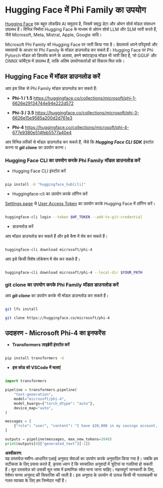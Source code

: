 # **Hugging Face में Phi Family का उपयोग**

[Hugging Face](https://huggingface.co/) एक बहुत लोकप्रिय AI समुदाय है, जिसमें समृद्ध डेटा और ओपन सोर्स मॉडल संसाधन उपलब्ध हैं। विभिन्न निर्माता Hugging Face के माध्यम से ओपन सोर्स LLM और SLM जारी करते हैं, जैसे Microsoft, Meta, Mistral, Apple, Google आदि।

Microsoft Phi Family को Hugging Face पर जारी किया गया है। डेवलपर्स अपने परिदृश्यों और व्यवसायों के आधार पर Phi Family के मॉडल डाउनलोड कर सकते हैं। Hugging Face पर Phi Pytorch मॉडल को डिप्लॉय करने के अलावा, हमने क्वांटाइज़्ड मॉडल भी जारी किए हैं, जो GGUF और ONNX फॉर्मेट्स में उपलब्ध हैं, ताकि अंतिम उपयोगकर्ताओं को विकल्प मिल सके।

## **Hugging Face में मॉडल डाउनलोड करें**

आप इस लिंक से Phi Family मॉडल डाउनलोड कर सकते हैं:

-  **Phi-1 / 1.5** https://huggingface.co/collections/microsoft/phi-1-6626e29134744e94e222d572

-  **Phi-3 / 3.5** https://huggingface.co/collections/microsoft/phi-3-6626e15e9585a200d2d761e3

-  **Phi-4** https://huggingface.co/collections/microsoft/phi-4-677e9380e514feb5577a40e4

आप विभिन्न तरीकों से मॉडल डाउनलोड कर सकते हैं, जैसे कि ***Hugging Face CLI SDK*** इंस्टॉल करना या ***git clone*** का उपयोग करना।

### **Hugging Face CLI का उपयोग करके Phi Family मॉडल डाउनलोड करें**

- Hugging Face CLI इंस्टॉल करें

```bash

pip install -U "huggingface_hub[cli]"

```

- Huggingface-cli का उपयोग करके लॉगिन करें

[Settings page](https://huggingface.co/settings/tokens) से [User Access Token](https://huggingface.co/docs/hub/security-tokens) का उपयोग करके Hugging Face में लॉगिन करें।

```bash

huggingface-cli login --token $HF_TOKEN --add-to-git-credential

```

- डाउनलोड करें

आप मॉडल डाउनलोड कर सकते हैं और इसे कैश में सेव कर सकते हैं।

```bash

huggingface-cli download microsoft/phi-4

```

आप इसे किसी विशेष लोकेशन में सेव कर सकते हैं।

```bash

huggingface-cli download microsoft/phi-4 --local-dir $YOUR_PATH

```

### **git clone का उपयोग करके Phi Family मॉडल डाउनलोड करें**

आप ***git clone*** का उपयोग करके भी मॉडल डाउनलोड कर सकते हैं।

```bash

git lfs install

git clone https://huggingface.co/microsoft/phi-4

```

## **उदाहरण - Microsoft Phi-4 का इनफरेंस**

- **Transformers लाइब्रेरी इंस्टॉल करें**

```bash

pip install transformers -U

```

- **इस कोड को VSCode में चलाएं**

```python

import transformers

pipeline = transformers.pipeline(
    "text-generation",
    model="microsoft/phi-4",
    model_kwargs={"torch_dtype": "auto"},
    device_map="auto",
)

messages = [
    {"role": "user", "content": "I have $20,000 in my savings account, where I receive a 4% profit per year and payments twice a year. Can you please tell me how long it will take for me to become a millionaire? Also, can you please explain the math step by step as if you were explaining it to an uneducated person?"},
]

outputs = pipeline(messages, max_new_tokens=2048)
print(outputs[0]["generated_text"][-1])

```

**अस्वीकरण**:  
यह दस्तावेज़ मशीन-आधारित एआई अनुवाद सेवाओं का उपयोग करके अनुवादित किया गया है। जबकि हम सटीकता के लिए प्रयास करते हैं, कृपया ध्यान दें कि स्वचालित अनुवादों में त्रुटियां या गलतियां हो सकती हैं। मूल दस्तावेज़ को उसकी मूल भाषा में प्रामाणिक स्रोत माना जाना चाहिए। महत्वपूर्ण जानकारी के लिए, पेशेवर मानव अनुवाद की सिफारिश की जाती है। इस अनुवाद के उपयोग से उत्पन्न किसी भी गलतफहमी या गलत व्याख्या के लिए हम जिम्मेदार नहीं हैं।